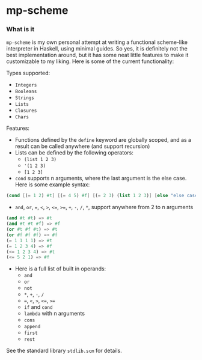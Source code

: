 # mp-scheme

### What is it

`mp-scheme` is my own personal attempt at writing a functional scheme-like interpreter in Haskell, using minimal guides. So yes, it is definitely not the best implementation around, but it has some neat little features to make it customizable to my liking. Here is some of the current functionality:

Types supported:

* `Integers`
* `Booleans`
* `Strings`
* `Lists`
* `Closures`
* `Chars`

Features:

* Functions defined by the `define` keyword are globally scoped, and as a result can be called anywhere (and support recursion)
* Lists can be defined by the following operators:
    * `(list 1 2 3)`
    * `'(1 2 3)`
    * `[1 2 3]`
* `cond` supports n arguments, where the last argument is the else case. Here is some example syntax:
```scheme 
(cond [(= 1 2) #t] [(= 4 5) #f] [(= 2 3) (list 1 2 3)] [else "else case"])
```
* `and`, `or`, `=`, `<`, `>`, `<=`, `>=`, `+`, `-`, `/`, `*`, support anywhere from 2 to n arguments
```scheme
(and #t #t) => #t
(and #t #t #f) => #f
(or #t #f #t) => #t
(or #f #f #f) => #f
(= 1 1 1 1) => #t
(= 1 2 3 4) => #f
(<= 1 2 3 4) => #t
(<= 5 2 1) => #f
```
* Here is a full list of built in operands:
    * `and`
    * `or`
    * `not`
    * `*`, `+`, `-`, `/`
    * `=`, `<`, `>`, `<=`, `>=`
    * `if` and `cond`
    * `lambda` with n arguments
    * `cons`
    * `append`
    * `first`
    * `rest`
    
See the standard library `stdlib.scm` for details.
    

